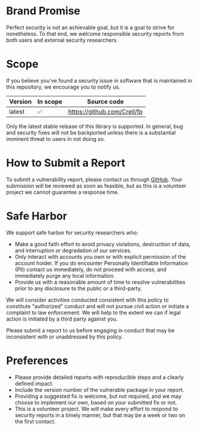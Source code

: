 # Brand Promise

Perfect security is not an achievable goal, but it is a goal to strive for nonetheless.  To that end, we welcome responsible security reports from both users and external security researchers.

# Scope

If you believe you've found a security issue in software that is maintained in this repository, we encourage you to notify us.

| Version | In scope | Source code |
| ------- | -------- | ----------- |
| latest  | ✅ | https://github.com/Crell/fp |

Only the latest stable release of this library is supported.  In general, bug and security fixes will not be backported unless there is a substantial imminent threat to users in not doing so.  

# How to Submit a Report

To submit a vulnerability report, please contact us through [GitHub](https://github.com/Crell/AttributeUtils/security). Your submission will be reviewed as soon as feasible, but as this is a volunteer project we cannot guarantee a response time.

# Safe Harbor

We support safe harbor for security researchers who:

* Make a good faith effort to avoid privacy violations, destruction of data, and interruption or degradation of our services.
* Only interact with accounts you own or with explicit permission of the account holder. If you do encounter Personally Identifiable Information (PII) contact us immediately, do not proceed with access, and immediately purge any local information.
* Provide us with a reasonable amount of time to resolve vulnerabilities prior to any disclosure to the public or a third-party.

We will consider activities conducted consistent with this policy to constitute "authorized" conduct and will not pursue civil action or initiate a complaint to law enforcement. We will help to the extent we can if legal action is initiated by a third party against you.

Please submit a report to us before engaging in conduct that may be inconsistent with or unaddressed by this policy.

# Preferences

* Please provide detailed reports with reproducible steps and a clearly defined impact.
* Include the version number of the vulnerable package in your report.
* Providing a suggested fix is welcome, but not required, and we may choose to implement our own, based on your submitted fix or not.
* This is a volunteer project. We will make every effort to respond to security reports in a timely manner, but that may be a week or two on the first contact.

